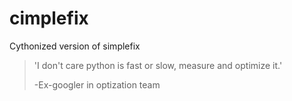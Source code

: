 # cimplefix
Cythonized version of simplefix

> 'I don't care python is fast or slow, measure and optimize it.'
> 
> -Ex-googler in optization team
